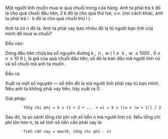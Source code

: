 Một người lính muốn mua w quả chuối trong cửa hàng. Anh ta phải trả k đô la cho quả chuối đầu tiên, 2 k đô la cho quả thứ hai, v.v. (nói cách khác, anh ta phải trả i · k đô la cho quả chuối thứ i ).

Anh ta có n đô la. Anh ta phải vay bao nhiêu đô la từ người bạn lính của mình để mua w chuối?

Đầu vào:

Dòng đầu tiên chứa ba số nguyên dương k ,  n ,  w ( 1 ≤   k ,  w   ≤ 1000 , 0 ≤  n  ≤ 10 9 ), là giá của quả chuối đầu tiên, số đô la ban đầu mà người lính có và số chuối mà anh ta muốn.

Đầu ra:

Xuất ra một số nguyên — số tiền đô la mà người lính phải vay từ bạn mình. Nếu anh ta không phải vay tiền, hãy xuất ra 0 .

Giải pháp:

            Tổng chi phí = k x (1 + 2 + ... + w) = k x [(w x (w + 1)] / 2

Sau đó, ta so sánh tổng chi phí với số tiền n mà người lính có. Nếu tổng chi phí lớn hơn n, ta sẽ tính số tiền cần phải vay là:

            Tiền cần vay = max(0, tổng chi phí - n)
